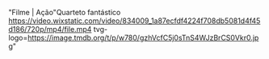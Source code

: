 "Filme | Ação"Quarteto fantástico
https://video.wixstatic.com/video/834009_1a87ecfdf4224f708db5081d4f45d186/720p/mp4/file.mp4
tvg-logo=https://image.tmdb.org/t/p/w780/gzhVcfC5j0sTnS4WJzBrCS0Vkr0.jpg"  
